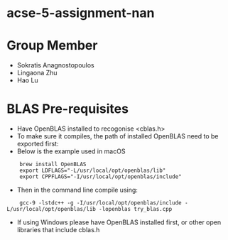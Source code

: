 # acse-5-assignment-nan

# Group Member
* Sokratis Anagnostopoulos
* Lingaona Zhu
* Hao Lu

# BLAS Pre-requisites
* Have OpenBLAS installed to recogonise <cblas.h>
* To make sure it compiles, the path of installed OpenBLAS need to be exported first:
* Below is the example used in macOS
```
	brew install OpenBLAS
	export LDFLAGS="-L/usr/local/opt/openblas/lib"
  	export CPPFLAGS="-I/usr/local/opt/openblas/include"
```
* Then in the command line compile using: 
```
	gcc-9 -lstdc++ -g -I/usr/local/opt/openblas/include -L/usr/local/opt/openblas/lib -lopenblas try_blas.cpp 
```
* If using Windows please have OpenBLAS installed first, or other open libraries that include cblas.h
